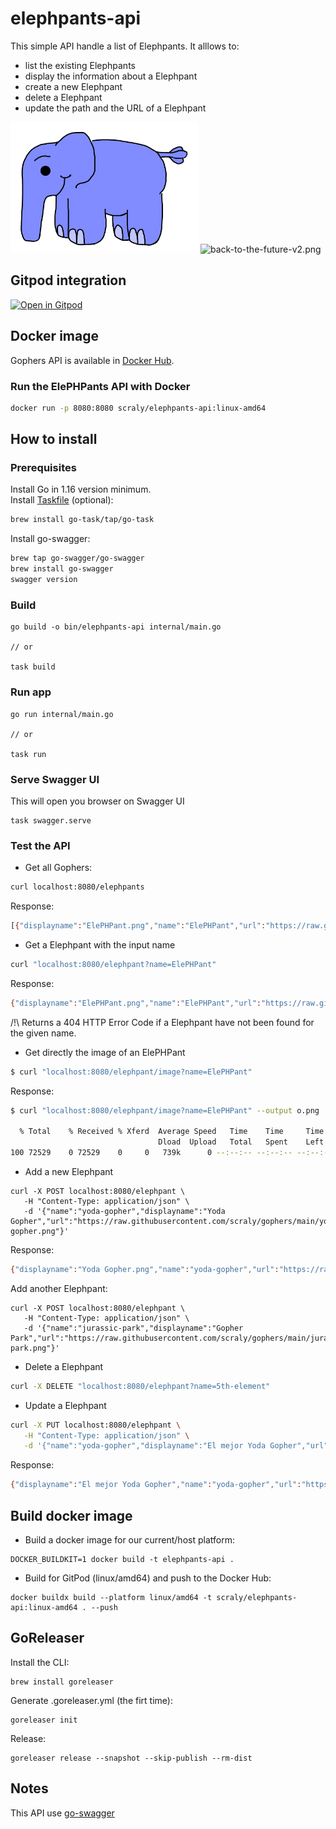 # elephpants-api

This simple API handle a list of Elephpants.
It alllows to:
- list the existing Elephpants
- display the information about a Elephpant
- create a new Elephpant
- delete a Elephpant
- update the path and the URL of a Elephpant

<img src="https://raw.githubusercontent.com/scraly/elephpants/refs/heads/main/ElePHPant.png" alt="ElePHPant.png" width="300"/> <img src="https://raw.githubusercontent.com/scraly/gophers/main/back-to-the-future-v2.png" alt="back-to-the-future-v2.png" width="300"/>

## Gitpod integration

[![Open in Gitpod](https://gitpod.io/button/open-in-gitpod.svg)](https://gitpod.io/#https://github.com/scraly/elephpants-api.git)

## Docker image

Gophers API is available in [Docker Hub](https://hub.docker.com/r/scraly/elephpants-api).

### Run the ElePHPants API with Docker

```bash
docker run -p 8080:8080 scraly/elephpants-api:linux-amd64
```

## How to install 

### Prerequisites

Install Go in 1.16 version minimum.  
Install [Taskfile](https://taskfile.dev/#/installation) (optional):

```bash
brew install go-task/tap/go-task
```

Install go-swagger:

```bash
brew tap go-swagger/go-swagger
brew install go-swagger
swagger version
```

### Build 

``` 
go build -o bin/elephpants-api internal/main.go

// or 

task build
```

### Run app 

``` 
go run internal/main.go

// or 

task run
```

### Serve Swagger UI 

This will open you browser on Swagger UI

``` 
task swagger.serve
```

### Test the API

* Get all Gophers:

```bash
curl localhost:8080/elephpants
```

Response:

```bash
[{"displayname":"ElePHPant.png","name":"ElePHPant","url":"https://raw.githubusercontent.com/scraly/elephpants/refs/heads/main/ElePHPant.png"},{"displayname":"ElePHPant harry potter","name":"ElePHPant-harry-potter","url":"https://raw.githubusercontent.com/scraly/elephpants/refs/heads/main/ElePHPant-harry-potter.png"}]
```

* Get a Elephpant with the input name

```bash
curl "localhost:8080/elephpant?name=ElePHPant"
```

Response:

```bash
{"displayname":"ElePHPant.png","name":"ElePHPant","url":"https://raw.githubusercontent.com/scraly/elephpants/refs/heads/main/ElePHPant.png"}
```

/!\ Returns a 404 HTTP Error Code if a Elephpant have not been found for the given name.

* Get directly the image of an ElePHPant

```bash
$ curl "localhost:8080/elephpant/image?name=ElePHPant"
```

Response:

```bash
$ curl "localhost:8080/elephpant/image?name=ElePHPant" --output o.png

  % Total    % Received % Xferd  Average Speed   Time    Time     Time  Current
                                 Dload  Upload   Total   Spent    Left  Speed
100 72529    0 72529    0     0   739k      0 --:--:-- --:--:-- --:--:--  745k
```

* Add a new Elephpant

```
curl -X POST localhost:8080/elephpant \
   -H "Content-Type: application/json" \
   -d '{"name":"yoda-gopher","displayname":"Yoda Gopher","url":"https://raw.githubusercontent.com/scraly/gophers/main/yoda-gopher.png"}'  
```

Response:

```bash
{"displayname":"Yoda Gopher.png","name":"yoda-gopher","url":"https://raw.githubusercontent.com/scraly/gophers/main/yoda-gopher.png"}
```

Add another Elephpant:

```
curl -X POST localhost:8080/elephpant \
   -H "Content-Type: application/json" \
   -d '{"name":"jurassic-park","displayname":"Gopher Park","url":"https://raw.githubusercontent.com/scraly/gophers/main/jurassic-park.png"}'  
```

* Delete a Elephpant

```bash
curl -X DELETE "localhost:8080/elephpant?name=5th-element"
```

* Update a Elephpant

```bash
curl -X PUT localhost:8080/elephpant \
   -H "Content-Type: application/json" \
   -d '{"name":"yoda-gopher","displayname":"El mejor Yoda Gopher","url":"https://raw.githubusercontent.com/scraly/gophers/main/yoda-gopher.png"}' 
```

Response:

```bash
{"displayname":"El mejor Yoda Gopher","name":"yoda-gopher","url":"https://raw.githubusercontent.com/scraly/gophers/main/yoda-gopher.png"}
```

## Build docker image

* Build a docker image for our current/host platform:

```
DOCKER_BUILDKIT=1 docker build -t elephpants-api .
```

* Build for GitPod (linux/amd64) and push to the Docker Hub:

```
docker buildx build --platform linux/amd64 -t scraly/elephpants-api:linux-amd64 . --push
```

## GoReleaser

Install the CLI:

```
brew install goreleaser
```

Generate .goreleaser.yml (the firt time):
```
goreleaser init
```

Release:

```
goreleaser release --snapshot --skip-publish --rm-dist
```

## Notes

This API use [go-swagger](https://goswagger.io/install.html)
